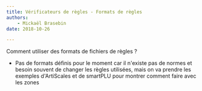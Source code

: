 ```yaml
---
title: Vérificateurs de règles - Formats de règles
authors:
    - Mickaël Brasebin
date: 2018-10-26

---
```


Comment utiliser des formats de fichiers de règles ?
- Pas de formats définis pour le moment car il n'existe pas de normes et besoin souvent de changer les règles utilisées, mais on va prendre les exemples d'ArtiScales et de smartPLU pour montrer comment faire avec les zones
